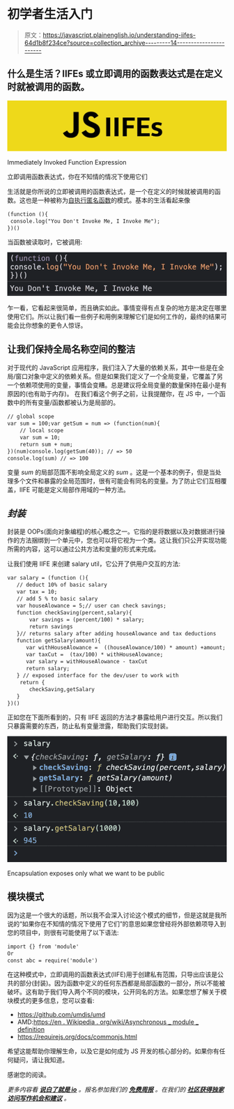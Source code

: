 # 初学者生活入门

> 原文：<https://javascript.plainenglish.io/understanding-iifes-64d1b8f234ce?source=collection_archive---------14----------------------->

## 什么是生活？IIFEs 或立即调用的函数表达式是在定义时就被调用的函数。

![](img/3ac5af6b0a20a0a85a20c93415141dc7.png)

Immediately Invoked Function Expression

立即调用函数表达式，你在不知情的情况下使用它们

生活就是你所说的立即被调用的函数表达式，是一个在定义的时候就被调用的函数。这也是一种被称为[自执行匿名函数](https://developer.mozilla.org/en-US/docs/Glossary/Self-Executing_Anonymous_Function)的模式。基本的生活看起来像

```
(function (){
 console.log("You Don't Invoke Me, I Invoke Me");
})()
```

当函数被读取时，它被调用:

![](img/145be8dfe145059b3468ce01366b3fa1.png)

乍一看，它看起来很简单，而且确实如此。事情变得有点复杂的地方是决定在哪里使用它们。所以让我们看一些例子和用例来理解它们是如何工作的，最终的结果可能会比你想象的更令人惊讶。

## 让我们保持全局名称空间的整洁

对于现代的 JavaScript 应用程序，我们注入了大量的依赖关系，其中一些是在全局/窗口对象中定义的依赖关系。但是如果我们定义了一个全局变量，它覆盖了另一个依赖项使用的变量，事情会变糟。总是建议将全局变量的数量保持在最小是有原因的(也有助于内存)。
在我们看这个例子之前，让我提醒你，在 JS 中，一个函数中的所有变量/函数都被认为是局部的。

```
// global scope
var sum = 100;var getSum = num => (function(num){
    // local scope
    var sum = 10;
    return sum + num;
})(num)console.log(getSum(40)); // => 50
console.log(sum) // => 100
```

变量 *sum* 的局部范围不影响全局定义的 *sum* 。这是一个基本的例子，但是当处理多个文件和暴露的全局范围时，很有可能会有同名的变量。为了防止它们互相覆盖，IIFE 可能是定义局部作用域的一种方法。

## ***封装***

封装是 OOPs(面向对象编程)的核心概念之一。它指的是将数据以及对数据进行操作的方法捆绑到一个单元中，您也可以将它视为一个类。这让我们只公开实现功能所需的内容，这可以通过公共方法和变量的形式来完成。

让我们使用 IIFE 来创建 salary util，它公开了供用户交互的方法:

```
var salary = (function (){
   // deduct 10% of basic salary
   var tax = 10;
   // add 5 % to basic salary
   var houseAlowance = 5;// user can check savings;
   function checkSaving(percent,salary){
       var savings = (percent/100) * salary;
       return savings
   }// returns salary after adding houseAlowance and tax deductions
   function getSalary(amount){
      var withHouseAlowance =  ((houseAlowance/100) * amount) +amount;
      var taxCut =  (tax/100) * withHouseAlowance;
      var salary = withHouseAlowance - taxCut
      return salary;
   } // exposed interface for the dev/user to work with
    return {
       checkSaving,getSalary
   }
})()
```

正如您在下面所看到的，只有 IIFE 返回的方法才暴露给用户进行交互。所以我们只暴露需要的东西，防止私有变量泄露，帮助我们实现封装。

![](img/40242ffc1849a6e3dc38857b3fa71306.png)

Encapsulation exposes only what we want to be public

## 模块模式

因为这是一个很大的话题，所以我不会深入讨论这个模式的细节，但是这就是我所说的“如果你在不知情的情况下使用了它们”的意思如果您曾经将外部依赖项导入到您的项目中，则很有可能使用了以下语法:

```
import {} from 'module'
Or
const abc = require('module')
```

在这种模式中，立即调用的函数表达式(IIFE)用于创建私有范围，只导出应该是公共的部分(封装)。因为函数中定义的任何东西都是局部函数的一部分，所以不能被破坏。这有助于我们导入两个不同的模块，公开同名的方法。如果您想了解关于模块模式的更多信息，您可以查看:

*   https://github.com/umdjs/umd
*   AMD:[https://en . Wikipedia . org/wiki/Asynchronous _ module _ definition](https://en.wikipedia.org/wiki/Asynchronous_module_definition)
*   https://requirejs.org/docs/commonjs.html

希望这能帮助你理解生命，以及它是如何成为 JS 开发的核心部分的。如果你有任何疑问，请让我知道。

感谢您的阅读。

*更多内容看* [***说白了就是 io***](http://plainenglish.io/) *。报名参加我们的* [***免费周报***](http://newsletter.plainenglish.io/) *。在我们的* [***社区获得独家访问写作机会和建议***](https://discord.gg/GtDtUAvyhW) *。*